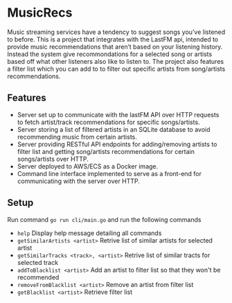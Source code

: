 # MusicRecs

Music streaming services have a tendency to suggest songs you’ve listened to before. This is a project that integrates with the LastFM api, intended to provide music recommendations that aren’t based on your listening history. Instead the system give recommondations for a selected song or artists based off what other listeners also like to listen to. The project also features a filter list which you can add to to filter out specific artists from song/artists recommendations.

## Features
- Server set up to communicate with the lastFM API over HTTP requests to fetch artist/track recommendations for specific songs/artists.
- Server storing a list of filtered artists in an SQLite database to avoid recommending music from certain artists.
- Server providing RESTful API endpoints for adding/removing artists to filter list and getting song/artists recommendations for certain songs/artists over HTTP.
- Server deployed to AWS/ECS as a Docker image.
- Command line interface implemented to serve as a front-end for communicating with the server over HTTP.

## Setup
Run command `go run cli/main.go` and run the following commands

- `help` Display help message detailing all commands
- `getSimilarArtists <artist>` Retrive list of similar artists for selected artist
- `getSimilarTracks <track>, <artist>` Retrive list of similar tracts for selected track
- `addToBlacklist <artist>` Add an artist to filter list so that they won't be recommended
- `removeFromBlacklist <artist>` Remove an artist from filter list
- `getBlacklist <artist>` Retrieve filter list
